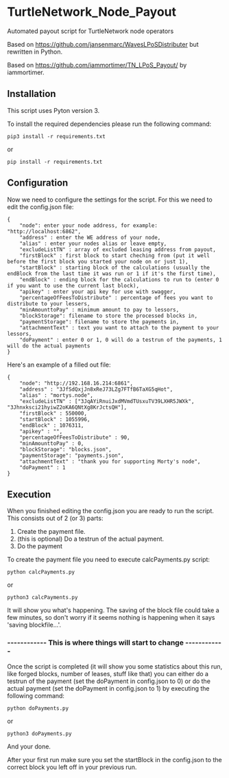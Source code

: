 # TurtleNetwork_Node_Payout
Automated payout script for TurtleNetwork node operators 

Based on <https://github.com/jansenmarc/WavesLPoSDistributer> but rewritten in Python.

Based on <https://github.com/iammortimer/TN_LPoS_Payout/> by iammortimer.

## Installation
This script uses Pyton version 3.

To install the required dependencies please run the following command:
```
pip3 install -r requirements.txt
```
or 
```
pip install -r requirements.txt
```

## Configuration
Now we need to configure the settings for the script. For this we need to edit the config.json file:
```
{
    "node": enter your node address, for example: "http://localhost:6862",
    "address" : enter the WE address of your node,
    "alias" : enter your nodes alias or leave empty,
    "excludeListTN" : array of excluded leasing address from payout, 
    "firstBlock" : first block to start cheching from (put it well before the first block you started your node on or just 1), 
    "startBlock" : starting block of the calculations (usually the endBlock from the last time it was run or 1 if it's the first time),
    "endBlock" : ending block for the calculations to run to (enter 0 if you want to use the current last block),
    "apikey" : enter your api key for use with swagger,
    "percentageOfFeesToDistribute" : percentage of fees you want to distribute to your lessers, 
    "minAmounttoPay" : minimum amount to pay to lessors,
    "blockStorage": filename to store the processed blocks in,
    "paymentStorage": filename to store the payments in,
    "attachmentText" : text you want to attach to the payment to your lessors,
    "doPayment" : enter 0 or 1, 0 will do a testrun of the payments, 1 will do the actual payments
}
```

Here's an example of a filled out file:
```
{
    "node": "http://192.168.16.214:6861",
    "address" : "3JfSdQxjJn8xReJ73LZg7FTfB6TaXG5qHot",
    "alias" : "mortys.node",
    "excludeListTN" : ["3JqAYiRnuiJxdMVmdTUsxuTV39LXHR5JWXk", "3Jhnxksci21hyiwZ2oKA6QNtXg8KrJctsQH"],
    "firstBlock" : 550000,
    "startBlock" : 1055996,
    "endBlock" : 1076311,
    "apikey" : "",
    "percentageOfFeesToDistribute" : 90, 
    "minAmounttoPay" : 0,
    "blockStorage": "blocks.json",
    "paymentStorage": "payments.json",
    "attachmentText" : "thank you for supporting Morty's node",
    "doPayment" : 1
}
```

## Execution
When you finished editing the config.json you are ready to run the script. This consists out of 2 (or 3) parts:
1. Create the payment file.
2. (this is optional) Do a testrun of the actual payment.
3. Do the payment

To create the payment file you need to execute calcPayments.py script:
```
python calcPayments.py
```
or
```
python3 calcPayments.py
```

It will show you what's happening. The saving of the block file could take a few minutes, so don't worry if it seems nothing is happening when it says 'saving blockfile...'.

### ------------ This is where things will start to change ------------
Once the script is completed (it will show you some statistics about this run, like forged blocks, number of leases, stuff like that) you can either do a testrun of the payment (set the doPayment in config.json to 0) or do the actual payment (set the doPayment in config.json to 1) by executing the following command:
```
python doPayments.py
```
or
```
python3 doPayments.py
```

And your done. 

After your first run make sure you set the startBlock in the config.json to the correct block you left off in your previous run.
